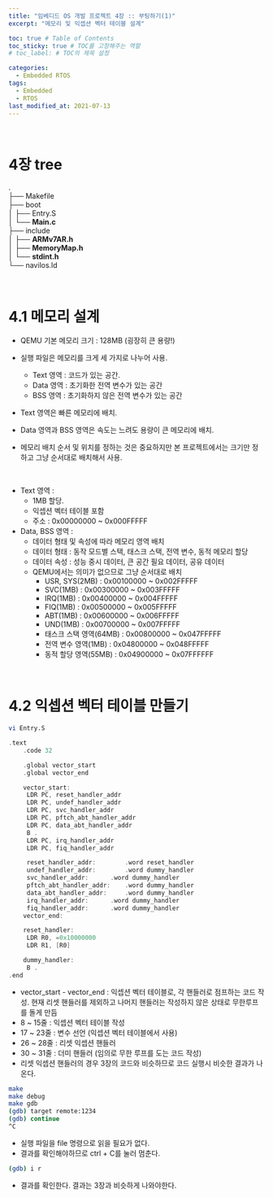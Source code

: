 ```yaml
---
title: "임베디드 OS 개발 프로젝트 4장 :: 부팅하기(1)"
excerpt: "메모리 및 익셉션 벡터 테이블 설계"

toc: true # Table of Contents
toc_sticky: true # TOC를 고정해주는 역할 
# toc_label: # TOC의 제목 설정

categories:
  - Embedded RTOS
tags:
  - Embedded
  - RTOS
last_modified_at: 2021-07-13
---
```


<br/>

# 4장 tree

.  
├── Makefile  
├── boot  
│  ├── Entry.S  
│  └── **Main.c**  
├── include  
│  ├── **ARMv7AR.h**  
│  ├── **MemoryMap.h**  
│  └── **stdint.h**  
└── navilos.ld

<br/>

# 4.1 메모리 설계

- QEMU 기본 메모리 크기 : 128MB (굉장히 큰 용량!)

- 실행 파일은 메모리를 크게 세 가지로 나누어 사용.
  - Text 영역 : 코드가 있는 공간. 
  - Data 영역 : 초기화한 전역 변수가 있는 공간
  - BSS 영역 : 초기화하지 않은 전역 변수가 있는 공간

- Text 영역은 빠른 메모리에 배치.

- Data 영역과 BSS 영역은 속도는 느려도 용량이 큰 메모리에 배치.

- 메모리 배치 순서 및 위치를 정하는 것은 중요하지만 본 프로젝트에서는 크기만 정하고 그냥 순서대로 배치해서 사용.

 <br/>

- Text 영역 :
  - 1MB 할당.
  - 익셉션 벡터 테이블 포함
  - 주소 :      0x00000000 ~ 0x000FFFFF
- Data, BSS 영역 : 
  - 데이터 형태 및 속성에 따라 메모리 영역 배치
  - 데이터 형태 : 동작 모드별 스택, 태스크 스택, 전역 변수, 동적 메모리 할당
  - 데이터 속성 : 성능 중시 데이터, 큰 공간 필요 데이터, 공유 데이터
  - QEMU에서는 의미가 없으므로 그냥 순서대로 배치
    - USR,       SYS(2MB) : 0x00100000 ~ 0x002FFFFF
    - SVC(1MB)       : 0x00300000 ~ 0x003FFFFF
    - IRQ(1MB)       : 0x00400000 ~ 0x004FFFFF
    - FIQ(1MB)       : 0x00500000 ~ 0x005FFFFF
    - ABT(1MB)       : 0x00600000 ~ 0x006FFFFF
    - UND(1MB)       : 0x00700000 ~ 0x007FFFFF
    - 태스크 스택 영역(64MB) :       0x00800000 ~ 0x047FFFFF
    - 전역 변수 영역(1MB) :       0x04800000 ~ 0x048FFFFF
    - 동적 할당 영역(55MB) :       0x04900000 ~ 0x07FFFFFF

<br/>

# 4.2 익셉션 벡터 테이블 만들기

```bash
vi Entry.S
```

```c
.text
	.code 32

	.global vector_start
	.global vector_end

	vector_start:
	 LDR PC, reset_handler_addr
	 LDR PC, undef_handler_addr
	 LDR PC, svc_handler_addr
	 LDR PC, pftch_abt_handler_addr
	 LDR PC, data_abt_handler_addr
	 B .
	 LDR PC, irq_handler_addr
	 LDR PC, fiq_handler_addr

	 reset_handler_addr:		.word reset_handler
	 undef_handler_addr:		.word dummy_handler
	 svc_handler_addr:		.word dummy_handler
	 pftch_abt_handler_addr:	.word dummy_handler
	 data_abt_handler_addr:		.word dummy_handler
	 irq_handler_addr:		.word dummy_handler
	 fiq_handler_addr:		.word dummy_handler	
	vector_end:

	reset_handler:
	 LDR R0, =0x10000000
	 LDR R1, [R0]

	dummy_handler:
	 B .
.end
```

- vector_start - vector_end : 익셉션 벡터 테이블로, 각 핸들러로 점프하는 코드 작성. 현재 리셋 핸들러를 제외하고 나머지 핸들러는 작성하지 않은 상태로 무한루프를 돌게 만듬
- 8 ~ 15줄 : 익셉션 벡터 테이블 작성
- 17 ~ 23줄 : 변수 선언 (익셉션 벡터 테이블에서 사용)
- 26 ~ 28줄 : 리셋 익셉션 핸들러
- 30 ~ 31줄 : 더미 핸들러 (임의로 무한 루프를 도는 코드 작성)
- 리셋 익셉션 핸들러의 경우 3장의 코드와 비슷하므로 코드 실행시 비슷한 결과가 나온다.

```bash
make
make debug
make gdb
(gdb) target remote:1234
(gdb) continue
^C
```

- 실행 파일을 file 명령으로 읽을 필요가 없다.
- 결과를 확인해야하므로 ctrl + C를 눌러 멈춘다.

```bash
(gdb) i r
```

- 결과를 확인한다. 결과는 3장과 비슷하게 나와야한다.
